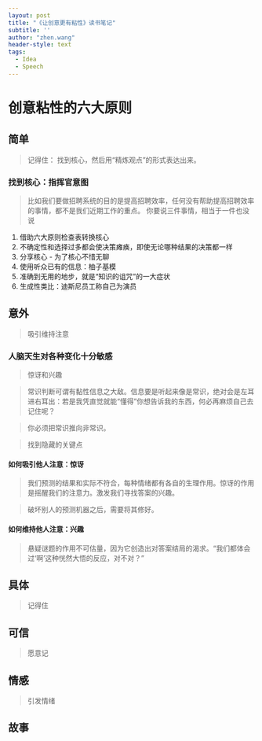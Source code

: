 ```yaml
---
layout: post
title: "《让创意更有粘性》读书笔记"
subtitle: ''
author: "zhen.wang"
header-style: text
tags:
  - Idea
  - Speech
---
```


# 创意粘性的六大原则
## 简单
> 记得住： 找到核心，然后用“精炼观点”的形式表达出来。

### 找到核心：指挥官意图
> 比如我们要做招聘系统的目的是提高招聘效率，任何没有帮助提高招聘效率的事情，都不是我们近期工作的重点。
> 你要说三件事情，相当于一件也没说

1. 借助六大原则检查表转换核心
1. 不确定性和选择过多都会使决策瘫痪，即使无论哪种结果的决策都一样
1. 分享核心 - 为了核心不惜无聊
1. 使用听众已有的信息：柚子基模
1. 准确到无用的地步，就是“知识的诅咒”的一大症状
1. 生成性类比：迪斯尼员工称自己为演员

## 意外
> 吸引维持注意

### 人脑天生对各种变化十分敏感
> 惊讶和兴趣

> 常识判断可谓有黏性信息之大敌。信息要是听起来像是常识，绝对会是左耳进右耳出：若是我凭直觉就能“懂得”你想告诉我的东西，何必再麻烦自己去记住呢？​

> 你必须把常识推向非常识。

> 找到隐藏的关键点

#### 如何吸引他人注意：惊讶
> 我们预测的结果和实际不符合，每种情绪都有各自的生理作用。惊讶的作用是摇醒我们的注意力。激发我们寻找答案的兴趣。

> 破坏别人的预测机器之后，需要将其修好。

#### 如何维持他人注意：兴趣
> 悬疑谜题的作用不可估量，因为它创造出对答案结局的渴求。“我们都体会过‘啊’这种恍然大悟的反应，对不对？”

## 具体
> 记得住

## 可信
> 愿意记

## 情感
> 引发情绪

## 故事